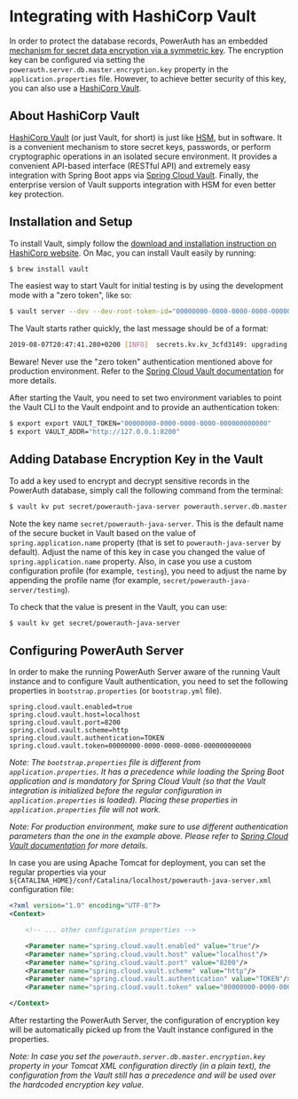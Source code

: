 # Integrating with HashiCorp Vault

In order to protect the database records, PowerAuth has an embedded [mechanism for secret data encryption via a symmetric key](./Encrypting-Records-in-Database.md). The encryption key can be configured via setting the `powerauth.server.db.master.encryption.key` property in the `application.properties` file. However, to achieve better security of this key, you can also use a [HashiCorp Vault](https://www.hashicorp.com/products/vault/).

## About HashiCorp Vault

[HashiCorp Vault](https://www.hashicorp.com/products/vault/) (or just Vault, for short) is just like [HSM](https://en.wikipedia.org/wiki/Hardware_security_module), but in software. It is a convenient mechanism to store secret keys, passwords, or perform cryptographic operations in an isolated secure environment. It provides a convenient API-based interface (RESTful API) and extremely easy integration with Spring Boot apps via [Spring Cloud Vault](https://cloud.spring.io/spring-cloud-vault). Finally, the enterprise version of Vault supports integration with HSM for even better key protection.

## Installation and Setup

To install Vault, simply follow the [download and installation instruction on HashiCorp website](https://www.vaultproject.io/downloads.html). On Mac, you can install Vault easily by running:

```bash
$ brew install vault
```

The easiest way to start Vault for initial testing is by using the development mode with a "zero token", like so:

```bash
$ vault server --dev --dev-root-token-id="00000000-0000-0000-0000-000000000000"
```

The Vault starts rather quickly, the last message should be of a format:

```bash
2019-08-07T20:47:41.280+0200 [INFO]  secrets.kv.kv_3cfd3149: upgrading keys finished
```

Beware! Never use the "zero token" authentication mentioned above for production environment. Refer to the [Spring Cloud Vault documentation](https://cloud.spring.io/spring-cloud-vault) for more details.

After starting the Vault, you need to set two environment variables to point the Vault CLI to the Vault endpoint and to provide an authentication token:

```bash
$ export export VAULT_TOKEN="00000000-0000-0000-0000-000000000000"
$ export VAULT_ADDR="http://127.0.0.1:8200"
```

## Adding Database Encryption Key in the Vault

To add a key used to encrypt and decrypt sensitive records in the PowerAuth database, simply call the following command from the terminal:

```bash
$ vault kv put secret/powerauth-java-server powerauth.server.db.master.encryption.key=[16 bytes encoded in base64, for example 'MTIzNDU2Nzg5MDEyMzQ1Ng==']
```

Note the key name `secret/powerauth-java-server`. This is the default name of the secure bucket in Vault based on the value of `spring.application.name` property (that is set to `powerauth-java-server` by default). Adjust the name of this key in case you changed the value of `spring.application.name` property. Also, in case you use a custom configuration profile (for example, `testing`), you need to adjust the name by appending the profile name (for example, `secret/powerauth-java-server/testing`).

To check that the value is present in the Vault, you can use:

```bash
$ vault kv get secret/powerauth-java-server
```

## Configuring PowerAuth Server

In order to make the running PowerAuth Server aware of the running Vault instance and to configure Vault authentication, you need to set the following properties in `bootstrap.properties` (or `bootstrap.yml` file).

```properties
spring.cloud.vault.enabled=true
spring.cloud.vault.host=localhost
spring.cloud.vault.port=8200
spring.cloud.vault.scheme=http
spring.cloud.vault.authentication=TOKEN
spring.cloud.vault.token=00000000-0000-0000-0000-000000000000
```

_Note: The `bootstrap.properties` file is different from `application.properties`. It has a precedence while loading the Spring Boot application and is mandatory for Spring Cloud Vault (so that the Vault integration is initialized before the regular configuration in `application.properties` is loaded). Placing these properties in `application.properties` file will not work._

_Note: For production environment, make sure to use different authentication parameters than the one in the example above. Please refer to [Spring Cloud Vault documentation](https://cloud.spring.io/spring-cloud-vault) for more details._

In case you are using Apache Tomcat for deployment, you can set the regular properties via your `${CATALINA_HOME}/conf/Catalina/localhost/powerauth-java-server.xml` configuration file:

```xml
<?xml version="1.0" encoding="UTF-8"?>
<Context>

    <!-- ... other configuration properties -->

    <Parameter name="spring.cloud.vault.enabled" value="true"/>
    <Parameter name="spring.cloud.vault.host" value="localhost"/>
    <Parameter name="spring.cloud.vault.port" value="8200"/>
    <Parameter name="spring.cloud.vault.scheme" value="http"/>
    <Parameter name="spring.cloud.vault.authentication" value="TOKEN"/>
    <Parameter name="spring.cloud.vault.token" value="00000000-0000-0000-0000-000000000000"/>

</Context>
```

After restarting the PowerAuth Server, the configuration of encryption key will be automatically picked up from the Vault instance configured in the properties.

_Note: In case you set the `powerauth.server.db.master.encryption.key` property in your Tomcat XML configuration directly (in a plain text), the configuration from the Vault still has a precedence and will be used over the hardcoded encryption key value._
